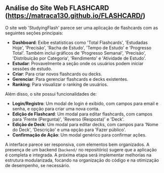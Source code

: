 ## Análise do Site Web FLASHCARD (https://matraca130.github.io/FLASHCARD/)

O site web 'StudyingFlash' parece ser uma aplicação de flashcards com as seguintes seções principais:

- **Dashboard**: Exibe estatísticas como 'Total Flashcards', 'Estudadas Hoje', 'Precisão', 'Racha de Estudo', 'Tempo de Estudo' e 'Progresso Total'. Também inclui gráficos de 'Progresso Semanal', 'Precisão', 'Distribuição por Categoria', 'Rendimento' e 'Atividade de Estudo'.
- **Estudar**: Provavelmente a seção onde os usuários podem iniciar sessões de estudo.
- **Criar**: Para criar novos flashcards ou decks.
- **Gerenciar**: Para gerenciar flashcards e decks existentes.
- **Ranking**: Para visualizar o ranking de usuários.

Além disso, o site possui funcionalidades de:
- **Login/Registro**: Um modal de login é exibido, com campos para email e senha, e opção para criar uma nova conta.
- **Edição de Flashcard**: Um modal para editar flashcards, com campos para 'Frente (Pergunta)', 'Reverso (Resposta)' e 'Deck'.
- **Edição de Deck**: Um modal para editar decks, com campos para 'Nome do Deck', 'Descrição' e uma opção para 'Fazer público'.
- **Confirmação de Ação**: Um modal genérico para confirmar ações.

A interface parece ser responsiva, com elementos bem organizados. A presença de um backend (`backend/` no repositório) sugere que a aplicação é completa e integrada. A próxima etapa será implementar melhorias na estrutura modularizada, focando na organização do código e na otimização de desempenho, se necessário.

